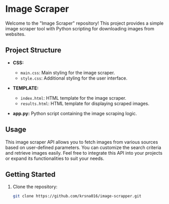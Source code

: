 # Image Scraper

Welcome to the "Image Scraper" repository! This project provides a simple image scraper tool with Python scripting for downloading images from websites.

## Project Structure

- **CSS:**
  - `main.css`: Main styling for the image scraper.
  - `style.css`: Additional styling for the user interface.

- **TEMPLATE:**
  - `index.html`: HTML template for the image scraper.
  - `results.html`: HTML template for displaying scraped images.

- **app.py:** Python script containing the image scraping logic.

## Usage

This image scraper API allows you to fetch images from various sources based on user-defined parameters. You can customize the search criteria and retrieve images easily. Feel free to integrate this API into your projects or expand its functionalities to suit your needs.

## Getting Started

1. Clone the repository:
   ```bash
   git clone https://github.com/krsna016/image-scrapper.git

